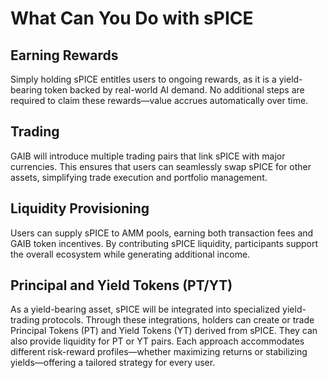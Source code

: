 # What Can You Do with sPICE

## **Earning Rewards**

Simply holding sPICE entitles users to ongoing rewards, as it is a yield-bearing token backed by real-world AI demand. No additional steps are required to claim these rewards—value accrues automatically over time.

## **Trading**

GAIB will introduce multiple trading pairs that link sPICE with major currencies. This ensures that users can seamlessly swap sPICE for other assets, simplifying trade execution and portfolio management.

## **Liquidity Provisioning**

Users can supply sPICE to AMM pools, earning both transaction fees and GAIB token incentives. By contributing sPICE liquidity, participants support the overall ecosystem while generating additional income.

## **Principal and Yield Tokens (PT/YT)**

As a yield-bearing asset, sPICE will be integrated into specialized yield-trading protocols. Through these integrations, holders can create or trade Principal Tokens (PT) and Yield Tokens (YT) derived from sPICE. They can also provide liquidity for PT or YT pairs. Each approach accommodates different risk-reward profiles—whether maximizing returns or stabilizing yields—offering a tailored strategy for every user.
